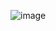 ![image](https://user-images.githubusercontent.com/94911736/226430160-8cb0e345-efc5-4e0d-85b8-8f6464a2643a.png)
